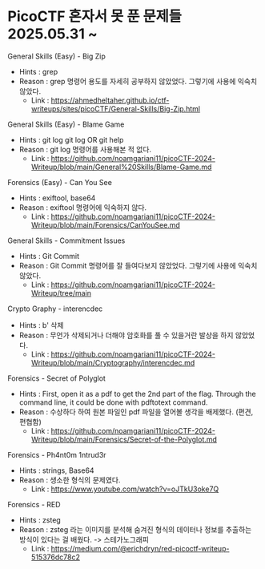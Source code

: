 # PicoCTF 혼자서 못 푼 문제들 2025.05.31 ~

General Skills (Easy) - Big Zip
  * Hints  : grep
  * Reason : grep 명령어 용도를 자세히 공부하지 않았었다. 그렇기에 사용에 익숙치 않았다.
    - Link : https://ahmedheltaher.github.io/ctf-writeups/sites/picoCTF/General-Skills/Big-Zip.html

General Skills (Easy) - Blame Game
  * Hints  : git log git log OR git help
  * Reason : git log 명령어를 사용해본 적 없다.
    - Link : https://github.com/noamgariani11/picoCTF-2024-Writeup/blob/main/General%20Skills/Blame-Game.md

Forensics (Easy) - Can You See
  * Hints  : exiftool, base64
  * Reason : exiftool 명령어에 익숙하지 않다.
    - Link : https://github.com/noamgariani11/picoCTF-2024-Writeup/blob/main/Forensics/CanYouSee.md

General Skills - Commitment Issues
  * Hints  : Git Commit
  * Reason : Git Commit 명령어를 잘 들여다보지 않았었다. 그렇기에 사용에 익숙치 않았다.
    - Link : https://github.com/noamgariani11/picoCTF-2024-Writeup/tree/main

Crypto Graphy - interencdec
  * Hints  : b' 삭제
  * Reason : 무언가 삭제되거나 더해야 암호화를 풀 수 있을거란 발상을 하지 않았었다.
    - Link : https://github.com/noamgariani11/picoCTF-2024-Writeup/blob/main/Cryptography/interencdec.md

Forensics - Secret of Polyglot
  * Hints  : First, open it as a pdf to get the 2nd part of the flag. Through the command line, it could be done with pdftotext command.
  * Reason : 수상하다 하여 원본 파일인 pdf 파일을 열어볼 생각을 배제했다. (편견, 편협함)
    - Link : https://github.com/noamgariani11/picoCTF-2024-Writeup/blob/main/Forensics/Secret-of-the-Polyglot.md

Forensics - Ph4nt0m 1ntrud3r
  * Hints  : strings, Base64
  * Reason : 생소한 형식의 문제였다.
    - Link : https://www.youtube.com/watch?v=oJTkU3oke7Q

Forensics - RED
  * Hints  : zsteg
  * Reason : zsteg 라는 이미지를 분석해 숨겨진 형식의 데이터나 정보를 추출하는 방식이 있다는 걸 배웠다. -> 스테가노그래피
    - Link : https://medium.com/@erichdryn/red-picoctf-writeup-515376dc78c2
